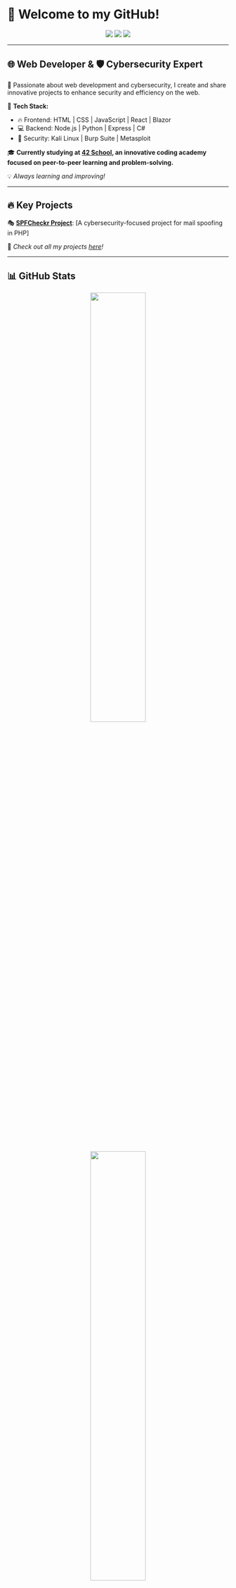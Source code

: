 # 🚀 Welcome to my GitHub!

<div align="center">
  <img src="https://img.shields.io/badge/Web%20Dev-%230077B5.svg?style=for-the-badge&logo=javascript&logoColor=white" />
  <img src="https://img.shields.io/badge/CyberSecurity-%23ff4b4b.svg?style=for-the-badge&logo=security&logoColor=white" />
  <img src="https://img.shields.io/badge/Open%20Source-%234CAF50.svg?style=for-the-badge&logo=github&logoColor=white" />
</div>

---

## 🌐 Web Developer & 🛡️ Cybersecurity Expert

🔹 Passionate about web development and cybersecurity, I create and share innovative projects to enhance security and efficiency on the web.

🔹 **Tech Stack:**
- 🔥 Frontend: HTML | CSS | JavaScript | React | Blazor
- 💻 Backend: Node.js | Python | Express | C#
- 🔐 Security: Kali Linux | Burp Suite | Metasploit

🎓 **Currently studying at [42 School](https://42.fr), an innovative coding academy focused on peer-to-peer learning and problem-solving.**

💡 *Always learning and improving!*

---

## 🔥 Key Projects

🎭 **[SPFCheckr Project](https://github.com/DevXSec/SPFCheckr)**: [A cybersecurity-focused project for mail spoofing in PHP]  

📌 *Check out all my projects [here](https://github.com/DevXSec?tab=repositories)!*

---

## 📊 GitHub Stats

<div align="center">
  <img src="https://github-readme-stats.vercel.app/api?username=DevXSec&show_icons=true&theme=radical" width="50%" />
  <img src="https://github-readme-streak-stats.herokuapp.com/?user=DevXSec&theme=radical" width="50%" />
</div>

---

## 🔗 Cybersecurity Profiles

🔹 **Hack The Box:** [https://app.hackthebox.com/profile/1330655]  
🔹 **Root Me:** [https://www.root-me.org/Draxuxe]

---

## 📩 Contact Me

📧 **Email:** [louis.fillouxpv@gmail.com]  
💼 **LinkedIn:** [https://www.linkedin.com/in/louis-filloux-a67b55230/]

📢 *Feel free to follow me and contribute to my projects!* 🚀
